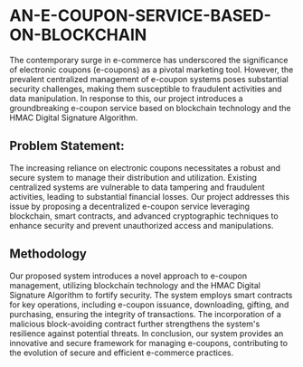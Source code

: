 # AN-E-COUPON-SERVICE-BASED-ON-BLOCKCHAIN

The contemporary surge in e-commerce has underscored the significance of electronic coupons (e-coupons) as a pivotal marketing tool. However, the prevalent centralized management of e-coupon systems poses substantial security challenges, making them susceptible to fraudulent activities and data manipulation. In response to this, our project introduces a groundbreaking e-coupon service based on blockchain technology and the HMAC Digital Signature Algorithm.

## Problem Statement:

The increasing reliance on electronic coupons necessitates a robust and secure system to manage their distribution and utilization. Existing centralized systems are vulnerable to data tampering and fraudulent activities, leading to substantial financial losses. Our project addresses this issue by proposing a decentralized e-coupon service leveraging blockchain, smart contracts, and advanced cryptographic techniques to enhance security and prevent unauthorized access and manipulations.

## Methodology

Our proposed system introduces a novel approach to e-coupon management, utilizing blockchain technology and the HMAC Digital Signature Algorithm to fortify security. The system employs smart contracts for key operations, including e-coupon issuance, downloading, gifting, and purchasing, ensuring the integrity of transactions. The incorporation of a malicious block-avoiding contract further strengthens the system's resilience against potential threats. In conclusion, our system provides an innovative and secure framework for managing e-coupons, contributing to the evolution of secure and efficient e-commerce practices.
